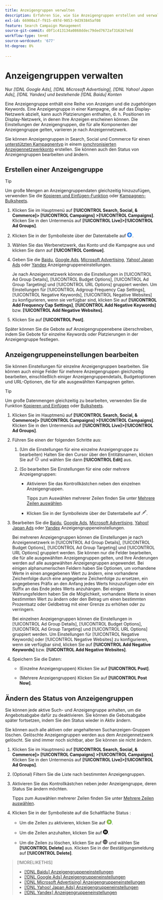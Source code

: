 ```yaml
---
title: Anzeigengruppen verwalten
description: Erfahren Sie, wie Sie Anzeigengruppen erstellen und verwalten.
exl-id: 66900a1f-f915-497d-9053-9d393845af08
feature: Search Campaign Management
source-git-commit: d0f1c413134a0868ddec79ded7672af316267edd
workflow-type: tm+mt
source-wordcount: '677'
ht-degree: 0%

---
```


# Anzeigengruppen verwalten

Nur *[!DNL Google Ads], [!DNL Microsoft Advertising], [!DNL Yahoo! Japan Ads], [!DNL Yandex] und bestehende [!DNL Baidu] Konten*

Eine Anzeigengruppe enthält eine Reihe von Anzeigen und die zugehörigen Keywords. Eine Anzeigengruppe in einer Kampagne, die auf das Display-Netzwerk abzielt, kann auch Platzierungen enthalten, d. h. Positionen im Display-Netzwerk, in denen Ihre Anzeigen erscheinen können. Die Einstellungen der Anzeigengruppen, die für alle Komponenten der Anzeigengruppe gelten, variieren je nach Anzeigennetzwerk.

Sie können Anzeigengruppen in Search, Social und Commerce für einen [unterstützten Kampagnentyp](/help/search-social-commerce/introduction/supported-inventory.md) in einem [synchronisierten Anzeigennetzwerkkonto](/help/search-social-commerce/campaign-management/accounts/ad-network-account-about.md) erstellen. Sie können auch den Status von Anzeigengruppen bearbeiten und ändern.

## Erstellen einer Anzeigengruppe

>[!TIP]
>
>Um große Mengen an Anzeigengruppendaten gleichzeitig hinzuzufügen, verwenden Sie die [Kopieren und Einfügen-Funktion](/help/search-social-commerce/campaign-management/campaigns/copy-paste.md) oder [Kampagnen-Bulksheets](/help/search-social-commerce/campaign-management/bulksheets/bulksheet-about.md).

1. Klicken Sie im Hauptmenü auf **[!UICONTROL Search, Social, & Commerce]> [!UICONTROL Campaigns] >[!UICONTROL Campaigns]**. Klicken Sie in den Untermenüs auf **[!UICONTROL Live]>[!UICONTROL Ad Groups]**.

1. Klicken Sie in der Symbolleiste über der Datentabelle auf ![Erstellen](/help/search-social-commerce/assets/add.png "Erstellen").

1. Wählen Sie das Werbenetzwerk, das Konto und die Kampagne aus und klicken Sie dann auf **[!UICONTROL Continue]**.

1. Geben Sie die [Baidu](/help/search-social-commerce/campaign-management/campaigns/ad-group-settings-baidu.md), [Google Ads](/help/search-social-commerce/campaign-management/campaigns/ad-group-settings-google.md), [Microsoft Advertising](/help/search-social-commerce/campaign-management/campaigns/ad-group-settings-microsoft.md), [Yahoo! Japan Ads](/help/search-social-commerce/campaign-management/campaigns/ad-group-settings-yahoo-japan.md) oder [Yandex](/help/search-social-commerce/campaign-management/campaigns/ad-group-settings-yandex.md) Anzeigengruppeneinstellungen.

   Je nach Anzeigennetzwerk können die Einstellungen in [!UICONTROL Ad Group Details], [!UICONTROL Budget Options], [!UICONTROL Ad Group Targeting] und [!UICONTROL URL Options] gruppiert werden. Um Einstellungen für [!UICONTROL Adgroup Frequency Cap Settings], [!UICONTROL Negative Keywords], [!UICONTROL Negative Websites] zu konfigurieren, wenn sie verfügbar sind, klicken Sie auf **[!UICONTROL Add Frequency Cap Settings]**, **[!UICONTROL Add Negative Keywords]** bzw. **[!UICONTROL Add Negative Websites]**.

1. Klicken Sie auf **[!UICONTROL Post]**.

Später können Sie die Gebote auf Anzeigengruppenebene überschreiben, indem Sie Gebote für einzelne Keywords oder Platzierungen in der Anzeigengruppe festlegen.

## Anzeigengruppeneinstellungen bearbeiten

Sie können Einstellungen für einzelne Anzeigengruppen bearbeiten. Sie können auch einige Felder für mehrere Anzeigengruppen gleichzeitig bearbeiten, einschließlich einiger Anzeigengruppendetails, Budgetoptionen und URL-Optionen, die für alle ausgewählten Kampagnen gelten.

>[!TIP]
>
>Um große Datenmengen gleichzeitig zu bearbeiten, verwenden Sie die Funktion [Kopieren und Einfügen](/help/search-social-commerce/campaign-management/campaigns/copy-paste.md) oder [Bulksheets](/help/search-social-commerce/campaign-management/bulksheets/bulksheet-about.md).

1. Klicken Sie im Hauptmenü auf **[!UICONTROL Search, Social, & Commerce]> [!UICONTROL Campaigns] >[!UICONTROL Campaigns]**. Klicken Sie in den Untermenüs auf **[!UICONTROL Live]>[!UICONTROL Ad Groups]**.

1. Führen Sie einen der folgenden Schritte aus:

   1. (Um die Einstellungen für eine einzelne Anzeigengruppe zu bearbeiten) Halten Sie den Cursor über den Entitätsnamen, klicken Sie auf ![Menüsymbol](/help/search-social-commerce/assets/arrow-dropdown-menu.png "Menüsymbol") und wählen Sie dann **[!UICONTROL Edit]** aus.

   1. (So bearbeiten Sie Einstellungen für eine oder mehrere Anzeigengruppen:

      * Aktivieren Sie das Kontrollkästchen neben den einzelnen Anzeigengruppen.

        Tipps zum Auswählen mehrerer Zeilen finden Sie unter [Mehrere Zeilen auswählen](/help/search-social-commerce/common-tasks/navigation-editing-selection/multiple-rows-select.md).

      * Klicken Sie in der Symbolleiste über der Datentabelle auf ![Bearbeiten](/help/search-social-commerce/assets/edit.png "Bearbeiten").

1. Bearbeiten Sie die [Baidu](/help/search-social-commerce/campaign-management/campaigns/ad-group-settings-baidu.md), [Google Ads](/help/search-social-commerce/campaign-management/campaigns/ad-group-settings-google.md), [Microsoft Advertising](/help/search-social-commerce/campaign-management/campaigns/ad-group-settings-microsoft.md), [Yahoo! Japan Ads](/help/search-social-commerce/campaign-management/campaigns/ad-group-settings-yahoo-japan.md) oder [Yandex](/help/search-social-commerce/campaign-management/campaigns/ad-group-settings-yandex.md) Anzeigengruppeneinstellungen.

   Bei mehreren Anzeigengruppen können die Einstellungen je nach Anzeigennetzwerk in [!UICONTROL Ad Group Details], [!UICONTROL Budget Options], [!UICONTROL Ad Group Targeting] und [!UICONTROL URL Options] gruppiert werden. Sie können nur die Felder bearbeiten, die für alle ausgewählten Anzeigengruppen gelten, und Ihre Änderungen werden auf alle ausgewählten Anzeigengruppen angewendet. Bei einigen alphanumerischen Feldern haben Sie Optionen, um vorhandene Werte in einen angegebenen Wert zu ändern, eine vorhandene Zeichenfolge durch eine angegebene Zeichenfolge zu ersetzen, ein angegebenes Präfix an den Anfang jedes Werts hinzuzufügen oder ein Suffix an das Ende jedes Werts anzuhängen. Bei einigen Währungsfeldern haben Sie die Möglichkeit, vorhandene Werte in einen bestimmten Wert zu ändern oder den Betrag um einen bestimmten Prozentsatz oder Geldbetrag mit einer Grenze zu erhöhen oder zu verringern.

   Bei einzelnen Anzeigengruppen können die Einstellungen in [!UICONTROL Ad Group Details], [!UICONTROL Budget Options], [!UICONTROL Ad Group Targeting] und [!UICONTROL URL Options] gruppiert werden. Um Einstellungen für [!UICONTROL Negative Keywords] oder [!UICONTROL Negative Websites] zu konfigurieren, wenn sie verfügbar sind, klicken Sie auf **[!UICONTROL Add Negative Keywords]** bzw. **[!UICONTROL Add Negative Websites]**.

1. Speichern Sie die Daten:

   * (Einzelne Anzeigengruppen) Klicken Sie auf **[!UICONTROL Post]**.

   * (Mehrere Anzeigengruppen) Klicken Sie auf **[!UICONTROL Post Now]**.

## Ändern des Status von Anzeigengruppen

Sie können jede aktive Such- und Anzeigengruppe anhalten, um die Angebotsabgabe dafür zu deaktivieren. Sie können die Gebotsabgabe später fortsetzen, indem Sie den Status wieder in Aktiv ändern.

Sie können auch alle aktiven oder angehaltenen Suchanzeigen-Gruppen löschen. Gelöschte Anzeigengruppen werden aus dem Anzeigennetzwerk gelöscht. Sie sind immer noch sichtbar, aber Sie können sie nicht ändern.

1. Klicken Sie im Hauptmenü auf **[!UICONTROL Search, Social, & Commerce]> [!UICONTROL Campaigns] >[!UICONTROL Campaigns]**. Klicken Sie in den Untermenüs auf **[!UICONTROL Live]>[!UICONTROL Ad Groups]**.

1. (Optional) Filtern Sie die Liste nach bestimmten Anzeigengruppen.

1. Aktivieren Sie das Kontrollkästchen neben jeder Anzeigengruppe, deren Status Sie ändern möchten.

   Tipps zum Auswählen mehrerer Zeilen finden Sie unter [Mehrere Zeilen auswählen](/help/search-social-commerce/common-tasks/navigation-editing-selection/multiple-rows-select.md).

1. Klicken Sie in der Symbolleiste auf die Schaltfläche Status :
   * Um die Zeilen zu aktivieren, klicken Sie auf ![Aktivieren](/help/search-social-commerce/assets/activate.png "Aktivieren").

   * Um die Zeilen anzuhalten, klicken Sie auf ![Pause](/help/search-social-commerce/assets/pause.png "Pause").

   * Um die Zeilen zu löschen, klicken Sie auf ![Mehr](/help/search-social-commerce/assets/more.png "Mehr") und wählen Sie **[!UICONTROL Delete]** aus. Klicken Sie in der Bestätigungsmeldung auf **[!UICONTROL Delete]**.

>[!MORELIKETHIS]
>
>* [[!DNL Baidu] Anzeigengruppeneinstellungen](/help/search-social-commerce/campaign-management/campaigns/ad-group-settings-baidu.md)
>* [[!DNL Google Ads] Anzeigengruppeneinstellungen](/help/search-social-commerce/campaign-management/campaigns/ad-group-settings-google.md)
>* [[!DNL Microsoft Advertising] Anzeigengruppeneinstellungen](/help/search-social-commerce/campaign-management/campaigns/ad-group-settings-microsoft.md)
>* [[!DNL Yahoo! Japan Ads] Anzeigengruppeneinstellungen](/help/search-social-commerce/campaign-management/campaigns/ad-group-settings-yahoo-japan.md)
>* [[!DNL Yandex] Anzeigengruppeneinstellungen](/help/search-social-commerce/campaign-management/campaigns/ad-group-settings-yandex.md)
